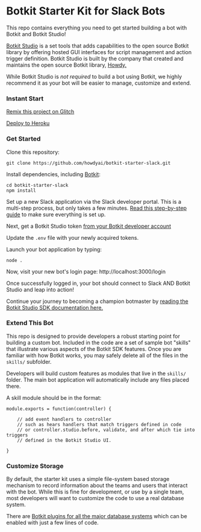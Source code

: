 # Botkit Starter Kit for Slack Bots

This repo contains everything you need to get started building a bot with Botkit and Botkit Studio!

[Botkit Studio](https://studio.botkit.ai/) is a set tools that adds capabilities
to the open source Botkit library by offering hosted GUI interfaces for script
management and action trigger definition. Botkit Studio is built by the company
that created and maintains the open source Botkit library, [Howdy.](https://howdy.ai)

While Botkit Studio is *not required* to build a bot using Botkit, we highly recommend it as your bot will be easier to manage, customize and extend.

### Instant Start

[Remix this project on Glitch](https://glitch.com/edit/#!/import/github/howdyai/botkit-starter-slack)

[Deploy to Heroku](https://heroku.com/deploy?template=https://github.com/howdyai/botkit-starter-slack/master)

### Get Started

Clone this repository:

`git clone https://github.com/howdyai/botkit-starter-slack.git`

Install dependencies, including [Botkit](https://github.com/howdyai/botkit):

```
cd botkit-starter-slack
npm install
```

Set up a new Slack application via the Slack developer portal. This is a multi-step process, but only takes a few minutes. [Read this step-by-step guide](https://github.com/howdyai/botkit/blob/master/docs/slack-events-api.md) to make sure everything is set up.

Next, get a Botkit Studio token [from your Botkit developer account](https://studio.botkit.ai/)

Update the `.env` file with your newly acquired tokens.

Launch your bot application by typing:

`node .`

Now, visit your new bot's login page: http://localhost:3000/login

Once successfully logged in, your bot should connect to Slack AND Botkit Studio and leap into action!

Continue your journey to becoming a champion botmaster by [reading the Botkit Studio SDK documentation here.](https://github.com/howdyai/botkit/blob/master/docs/readme-studio.md)

### Extend This Bot

This repo is designed to provide developers a robust starting point for building a custom bot. Included in the code are a set of sample bot "skills" that illustrate various aspects of the Botkit SDK features.  Once you are familiar with how Botkit works, you may safely delete all of the files in the `skills/` subfolder.

Developers will build custom features as modules that live in the `skills/` folder. The main bot application will automatically include any files placed there.

A skill module should be in the format:

```
module.exports = function(controller) {

    // add event handlers to controller
    // such as hears handlers that match triggers defined in code
    // or controller.studio.before, validate, and after which tie into triggers
    // defined in the Botkit Studio UI.

}
```

### Customize Storage

By default, the starter kit uses a simple file-system based storage mechanism to
record information about the teams and users that interact with the bot. While
this is fine for development, or use by a single team, most developers will want
to customize the code to use a real database system.

There are [Botkit plugins for all the major database systems](https://github.com/howdyai/botkit/blob/master/docs/readme-middlewares.md#storage-modules) which can be enabled with just a few lines of code.
